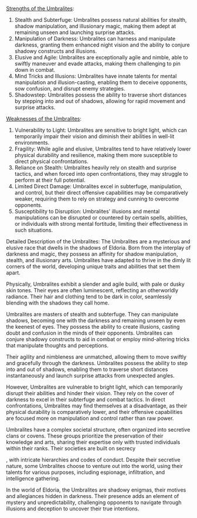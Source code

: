 <u>Strengths of the Umbralites</u>:
1. Stealth and Subterfuge: Umbralites possess natural abilities for stealth, shadow manipulation, and illusionary magic, making them adept at remaining unseen and launching surprise attacks.
2. Manipulation of Darkness: Umbralites can harness and manipulate darkness, granting them enhanced night vision and the ability to conjure shadowy constructs and illusions.
3. Elusive and Agile: Umbralites are exceptionally agile and nimble, able to swiftly maneuver and evade attacks, making them challenging to pin down in combat.
4. Mind Tricks and Illusions: Umbralites have innate talents for mental manipulation and illusion-casting, enabling them to deceive opponents, sow confusion, and disrupt enemy strategies.
5. Shadowstep: Umbralites possess the ability to traverse short distances by stepping into and out of shadows, allowing for rapid movement and surprise attacks.

<u>Weaknesses of the Umbralites</u>:
1. Vulnerability to Light: Umbralites are sensitive to bright light, which can temporarily impair their vision and diminish their abilities in well-lit environments.
2. Fragility: While agile and elusive, Umbralites tend to have relatively lower physical durability and resilience, making them more susceptible to direct physical confrontations.
3. Reliance on Stealth: Umbralites heavily rely on stealth and surprise tactics, and when forced into open confrontations, they may struggle to perform at their full potential.
4. Limited Direct Damage: Umbralites excel in subterfuge, manipulation, and control, but their direct offensive capabilities may be comparatively weaker, requiring them to rely on strategy and cunning to overcome opponents.
5. Susceptibility to Disruption: Umbralites' illusions and mental manipulations can be disrupted or countered by certain spells, abilities, or individuals with strong mental fortitude, limiting their effectiveness in such situations.

Detailed Description of the Umbralites:
The Umbralites are a mysterious and elusive race that dwells in the shadows of Eldoria. Born from the interplay of darkness and magic, they possess an affinity for shadow manipulation, stealth, and illusionary arts. Umbralites have adapted to thrive in the dimly lit corners of the world, developing unique traits and abilities that set them apart.

Physically, Umbralites exhibit a slender and agile build, with pale or dusky skin tones. Their eyes are often luminescent, reflecting an otherworldly radiance. Their hair and clothing tend to be dark in color, seamlessly blending with the shadows they call home.

Umbralites are masters of stealth and subterfuge. They can manipulate shadows, becoming one with the darkness and remaining unseen by even the keenest of eyes. They possess the ability to create illusions, casting doubt and confusion in the minds of their opponents. Umbralites can conjure shadowy constructs to aid in combat or employ mind-altering tricks that manipulate thoughts and perceptions.

Their agility and nimbleness are unmatched, allowing them to move swiftly and gracefully through the darkness. Umbralites possess the ability to step into and out of shadows, enabling them to traverse short distances instantaneously and launch surprise attacks from unexpected angles.

However, Umbralites are vulnerable to bright light, which can temporarily disrupt their abilities and hinder their vision. They rely on the cover of darkness to excel in their subterfuge and combat tactics. In direct confrontations, Umbralites may find themselves at a disadvantage, as their physical durability is comparatively lower, and their offensive capabilities are focused more on manipulation and control rather than raw power.

Umbralites have a complex societal structure, often organized into secretive clans or covens. These groups prioritize the preservation of their knowledge and arts, sharing their expertise only with trusted individuals within their ranks. Their societies are built on secrecy

, with intricate hierarchies and codes of conduct. Despite their secretive nature, some Umbralites choose to venture out into the world, using their talents for various purposes, including espionage, infiltration, and intelligence gathering.

In the world of Eldoria, the Umbralites are shadowy enigmas, their motives and allegiances hidden in darkness. Their presence adds an element of mystery and unpredictability, challenging opponents to navigate through illusions and deception to uncover their true intentions.